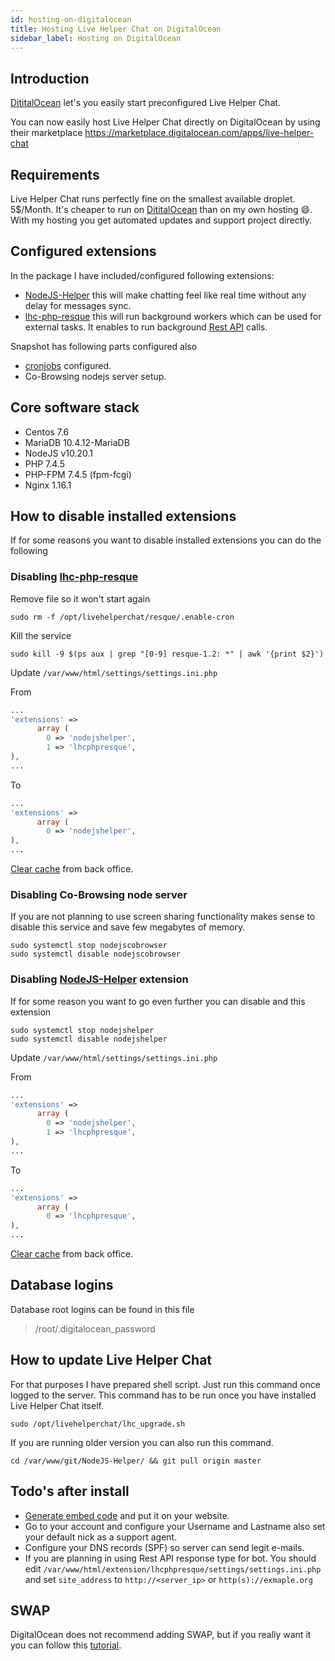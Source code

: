 ```yaml
---
id: hosting-on-digitalocean
title: Hosting Live Helper Chat on DigitalOcean
sidebar_label: Hosting on DigitalOcean
---
```


## Introduction

[DititalOcean](https://m.do.co/c/09c74421e3c2) let's you easily start preconfigured Live Helper Chat. 

You can now easily host Live Helper Chat directly on DigitalOcean by using their marketplace https://marketplace.digitalocean.com/apps/live-helper-chat

## Requirements

Live Helper Chat runs perfectly fine on the smallest available droplet. 5$/Month. It's cheaper to run on [DititalOcean](https://m.do.co/c/09c74421e3c2) than on my own hosting :smile:. With my hosting you get automated updates and support project directly.

## Configured extensions

In the package I have included/configured following extensions:

* [NodeJS-Helper](https://github.com/LiveHelperChat/NodeJS-Helper) this will make chatting feel like real time without any delay for messages sync.
* [lhc-php-resque](https://github.com/LiveHelperChat/lhc-php-resque) this will run background workers which can be used for external tasks. It enables to run background [Rest API](../bot/rest-api.md) calls.

Snapshot has following parts configured also

* [cronjobs](cronjob.md) configured.
* Co-Browsing nodejs server setup.

## Core software stack

* Centos 7.6
* MariaDB 10.4.12-MariaDB
* NodeJS v10.20.1
* PHP 7.4.5
* PHP-FPM 7.4.5 (fpm-fcgi)
* Nginx 1.16.1

## How to disable installed extensions

If for some reasons you want to disable installed extensions you can do the following

### Disabling [lhc-php-resque](https://github.com/LiveHelperChat/lhc-php-resque)

Remove file so it won't start again

```shell script
sudo rm -f /opt/livehelperchat/resque/.enable-cron
```

Kill the service

```shell script
sudo kill -9 $(ps aux | grep "[0-9] resque-1.2: *" | awk '{print $2}')
```

Update `/var/www/html/settings/settings.ini.php`

From
```php
...
'extensions' => 
      array (
        0 => 'nodejshelper',
        1 => 'lhcphpresque',
),
...
```

To
```php
...
'extensions' => 
      array (
        0 => 'nodejshelper',
),
...
```

[Clear cache](../system/clearing-cache.md) from back office.

### Disabling Co-Browsing node server 

If you are not planning to use screen sharing functionality makes sense to disable this service and save few megabytes of memory.

```shell script
sudo systemctl stop nodejscobrowser
sudo systemctl disable nodejscobrowser
```

### Disabling [NodeJS-Helper](https://github.com/LiveHelperChat/NodeJS-Helper) extension

If for some reason you want to go even further you can disable and this extension

```shell script
sudo systemctl stop nodejshelper
sudo systemctl disable nodejshelper
```

Update `/var/www/html/settings/settings.ini.php`

From
```php
...
'extensions' => 
      array (
        0 => 'nodejshelper',
        1 => 'lhcphpresque',
),
...
```

To
```php
...
'extensions' => 
      array (
        0 => 'lhcphpresque',
),
...
```

[Clear cache](../system/clearing-cache.md) from back office.

## Database logins

Database root logins can be found in this file

> /root/.digitalocean_password

## How to update Live Helper Chat

For that purposes I have prepared shell script. Just run this command once logged to the server. This command has to be run once you have installed Live Helper Chat itself.

```shell script
sudo /opt/livehelperchat/lhc_upgrade.sh
```

If you are running older version you can also run this command.

```shell script
cd /var/www/git/NodeJS-Helper/ && git pull origin master
```

## Todo's after install

* [Generate embed code](integrating.md) and put it on your website.
* Go to your account and configure your Username and Lastname also set your default nick as a support agent.
* Configure your DNS records (SPF) so server can send legit e-mails.
* If you are planning in using Rest API response type for bot. You should edit `/var/www/html/extension/lhcphpresque/settings/settings.ini.php` and set `site_address` to `http://<server_ip>` or `http(s)://exmaple.org`

## SWAP

DigitalOcean does not recommend adding SWAP, but if you really want it you can follow this [tutorial](https://www.digitalocean.com/community/tutorials/how-to-add-swap-on-centos-7).

